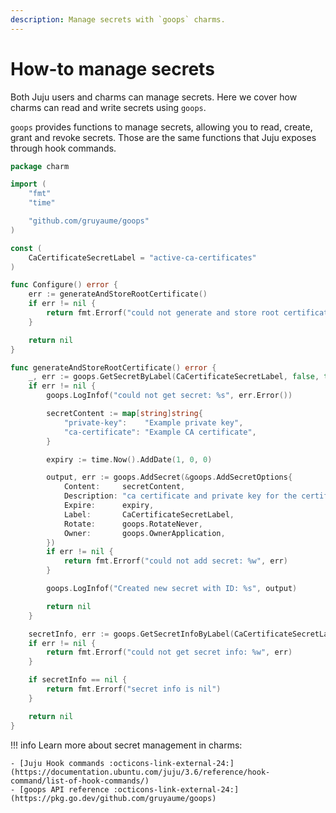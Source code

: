 ```yaml
---
description: Manage secrets with `goops` charms.
---
```


# How-to manage secrets

Both Juju users and charms can manage secrets. Here we cover how charms can read and write secrets using `goops`.

`goops` provides functions to manage secrets, allowing you to read, create, grant and revoke secrets. Those are the same functions that Juju exposes through hook commands.

```go
package charm

import (
	"fmt"
	"time"

	"github.com/gruyaume/goops"
)

const (
	CaCertificateSecretLabel = "active-ca-certificates"
)

func Configure() error {
	err := generateAndStoreRootCertificate()
	if err != nil {
		return fmt.Errorf("could not generate and store root certificate: %w", err)
	}

	return nil
}

func generateAndStoreRootCertificate() error {
	_, err := goops.GetSecretByLabel(CaCertificateSecretLabel, false, true)
	if err != nil {
		goops.LogInfof("could not get secret: %s", err.Error())

		secretContent := map[string]string{
			"private-key":    "Example private key",
			"ca-certificate": "Example CA certificate",
		}

		expiry := time.Now().AddDate(1, 0, 0)

		output, err := goops.AddSecret(&goops.AddSecretOptions{
			Content:     secretContent,
			Description: "ca certificate and private key for the certificates charm",
			Expire:      expiry,
			Label:       CaCertificateSecretLabel,
			Rotate:      goops.RotateNever,
			Owner:       goops.OwnerApplication,
		})
		if err != nil {
			return fmt.Errorf("could not add secret: %w", err)
		}

		goops.LogInfof("Created new secret with ID: %s", output)

		return nil
	}

	secretInfo, err := goops.GetSecretInfoByLabel(CaCertificateSecretLabel)
	if err != nil {
		return fmt.Errorf("could not get secret info: %w", err)
	}

	if secretInfo == nil {
		return fmt.Errorf("secret info is nil")
	}

	return nil
}
```

!!! info
    Learn more about secret management in charms:

    - [Juju Hook commands :octicons-link-external-24:](https://documentation.ubuntu.com/juju/3.6/reference/hook-command/list-of-hook-commands/)
    - [goops API reference :octicons-link-external-24:](https://pkg.go.dev/github.com/gruyaume/goops)
